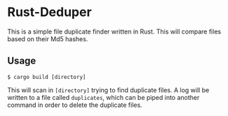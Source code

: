 Rust-Deduper
===

This is a simple file duplicate finder written in Rust. This will compare files based on their Md5 hashes.

Usage
---

	$ cargo build [directory]

This will scan in `[directory]` trying to find duplicate files. A log will be written to a file called `duplicates`, which can be piped into another command in order to delete the duplicate files.
